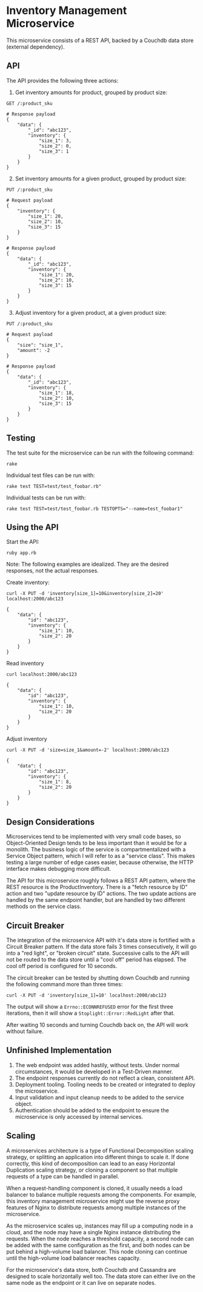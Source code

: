 # Inventory Management Microservice

This microservice consists of a REST API, backed by a Couchdb data store
(external dependency).

## API

The API provides the following three actions:

1. Get inventory amounts for product, grouped by product size:

```
GET /:product_sku

# Response payload
{
    "data": {
        "_id": "abc123",
        "inventory": {
            "size_1": 3,
            "size_2": 0,
            "size_3": 1
        }
    }
}
```

2. Set inventory amounts for a given product, grouped by product size:

```
PUT /:product_sku

# Request payload
{
    "inventory": {
        "size_1": 20,
        "size_2": 10,
        "size_3": 15
    }
}

# Response payload
{
    "data": {
        "_id": "abc123",
        "inventory": {
            "size_1": 20,
            "size_2": 10,
            "size_3": 15
        }
    }
}
```

3. Adjust inventory for a given product, at a given product size:

```
PUT /:product_sku

# Request payload
{
    "size": "size_1",
    "amount": -2
}

# Response payload
{
    "data": {
        "_id": "abc123",
        "inventory": {
            "size_1": 18,
            "size_2": 10,
            "size_3": 15
        }
    }
}
```

## Testing

The test suite for the microservice can be run with the following command:

```
rake
```

Individual test files can be run with:

```
rake test TEST=test/test_foobar.rb"
```

Individual tests can be run with:

```
rake test TEST=test/test_foobar.rb TESTOPTS="--name=test_foobar1"
```

## Using the API

Start the API:

```
ruby app.rb
```

Note: The following examples are idealized. They are the desired responses,
not the actual responses.

Create inventory:

```
curl -X PUT -d 'inventory[size_1]=10&inventory[size_2]=20' localhost:2000/abc123

{
    "data": {
        "id": "abc123",
        "inventory": {
            "size_1": 10,
            "size_2": 20
        }
    }
}
```

Read inventory

```
curl localhost:2000/abc123

{
    "data": {
        "id": "abc123",
        "inventory": {
            "size_1": 10,
            "size_2": 20
        }
    }
}
```

Adjust inventory

```
curl -X PUT -d 'size=size_1&amount=-2' localhost:2000/abc123

{
    "data": {
        "id": "abc123",
        "inventory": {
            "size_1": 8,
            "size_2": 20
        }
    }
}
```

## Design Considerations

Microservices tend to be implemented with very small code bases, so
Object-Oriented Design tends to be less important than it would be for a
monolith. The business logic of the service is compartmentalized with a Service
Object pattern, which I will refer to as a "service class". This makes testing
a large number of edge cases easier, because otherwise, the HTTP interface
makes debugging more difficult.

The API for this microservice roughly follows a REST API pattern, where the
REST resource is the ProductInventory. There is a "fetch resource by ID" action
and two "update resource by ID" actions. The two update actions are handled by
the same endpoint handler, but are handled by two different methods on the
service class.

## Circuit Breaker

The integration of the microservice API with it's data store is fortified with
a Circuit Breaker pattern. If the data store fails 3 times consecutively,
it will go into a "red light", or "broken circuit" state. Successive calls to
the API will not be routed to the data store until a "cool off" period has
elapsed. The cool off period is configured for 10 seconds.

The circuit breaker can be tested by shutting down Couchdb and running the
following command more than three times:

```
curl -X PUT -d 'inventory[size_1]=10' localhost:2000/abc123
```

The output will show a `Errno::ECONNREFUSED` error for the first three
iterations, then it will show a `Stoplight::Error::RedLight` after that.

After waiting 10 seconds and turning Couchdb back on, the API will work
without failure.

## Unfinished Implementation

1. The web endpoint was added hastily, without tests. Under normal circumstances,
  it would be developed in a Test-Driven manner.
2. The endpoint responses currently do not reflect a clean, consistent API.
3. Deployment tooling. Tooling needs to be created or integrated to deploy the
  microservice.
4. Input validation and input cleanup needs to be added to the service object.
5. Authentication should be added to the endpoint to ensure the microservice
  is only accessed by internal services.

## Scaling

A microservices architecture is a type of Functional Decomposition scaling
strategy, or splitting an application into different things to scale it. If
done correctly, this kind of decomposition can lead to an easy
Horizontal Duplication scaling strategy, or cloning a component
so that multiple requests of a type can be handled in parallel.

When a request-handling component is cloned, it usually needs a load balancer
to balance multiple requests among the components. For example, this inventory
management microservice might use the reverse proxy features of Nginx to
distribute requests among multiple instances of the microservice.

As the microservice scales up, instances may fill up a computing node in a
cloud, and the node may have a single Nginx instance distributing the requests.
When the node reaches a threshold capacity, a second node can be added with
the same configuration as the first, and both nodes can be put behind a
high-volume load balancer. This node cloning can continue until the high-volume
load balancer reaches capacity.

For the microservice's data store, both Couchdb and Cassandra are designed to
scale horizontally well too. The data store can either live on the same node
as the endpoint or it can live on separate nodes.
